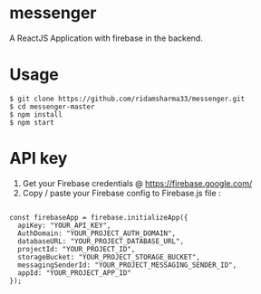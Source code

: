 # messenger
A ReactJS Application with firebase in the backend.

# Usage
  ```
  $ git clone https://github.com/ridamsharma33/messenger.git
  $ cd messenger-master
  $ npm install
  $ npm start
  
  ```
# API key
1. Get your Firebase credentials @ https://firebase.google.com/
2. Copy / paste your Firebase config to Firebase.js file :
```

const firebaseApp = firebase.initializeApp({
  apiKey: "YOUR_API_KEY",
  AuthDomain: "YOUR_PROJECT_AUTH_DOMAIN",
  databaseURL: "YOUR_PROJECT_DATABASE_URL",
  projectId: "YOUR_PROJECT_ID",
  storageBucket: "YOUR_PROJECT_STORAGE_BUCKET",
  messagingSenderId: "YOUR_PROJECT_MESSAGING_SENDER_ID",
  appId: "YOUR_PROJECT_APP_ID"
});

```
